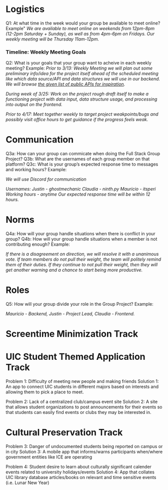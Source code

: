 # Logistics
Q1: At what time in the week would your group be available to meet online?
Example"
*We are available to meet online on weekends from 12pm-8pm (12-2pm Saturday + Sunday), as well as from 4pm-6pm on Fridays.*
*Our weekly meeting will be Thursday 11am-12pm.*

### Timeline: Weekly Meeting Goals
Q2: What is your goals that your group want to acheive in each weekly meeting? 
Example:
*Prior to 3/13: Weekly Meeting we will plan out some preliminary info/idea for the project itself ahead of the scheduled meeting like which data source/API and data* *structures we will use in our backend. We will browse [the given list of public APIs for inspiration](https://github.com/public-apis/public-apis).*

*During week of 3/25: Work on the project rough draft itself to make a functioning project with data input, data structure usage, and processing into output on the frontend.*

*Prior to 4/17: Meet together weekly to target project weakpoints/bugs and possibly visit office hours to get guidance if the progress feels weak.*

# Communication
Q3a: How can your group can commicate when doing the Full Stack Group Project? 
Q3b: What are the usernames of each group member on that platform?
Q3c: What is your group’s expected response time to messages and working hours?
Example:

*We will use Discord for communication*

*Usernames:*
*Justin - ghostmechanic*
*Claudia - ninth.py*
*Mauricio - itsperi*
*Working hours - anytime*
*Our expected response time will be within 12 hours.*

# Norms
Q4a: How will your group handle situations when there is conflict in your group?
Q4b: How will your group handle situations when a member is not contributing enough?
Example:

*If there is a disagreement on direction, we will resolve it with a unanimous vote.*
*If team members do not pull their weight, the team will politely remind them of their duties.*
*If they continue to not pull their weight, then they will get another warning and a chance to*
*start being more productive.*

# Roles
Q5: How will your group divide your role in the Group Project?
Example:

*Mauricio - Backend, Justin - Project Lead, Claudia - Frontend.*

# Screentime Minimization Track

# UIC Student Themed Application Track
Problem 1: Difficulty of meeting new people and making friends
Solution 1: An app to connect UIC students in different majors based on interests and allowing them to pick a place to meet.

Problem 2: Lack of a centralized club/campus event site
Solution 2: A site that allows student organizations to post announcements for their events so that students can easily find events or clubs they may be interested in.

# Cultural Preservation Track
Problem 3: Danger of undocumented students being reported on campus or in city
Solution 3: A mobile app that informs/warns participants when/where government entities like ICE are operating

Problem 4: Student desire to learn about culturally significant calender events related to university holidays/events
Solution 4: App that collates UIC library database articles/books on relevant and time sensitive events (i.e. Lunar New Year)
